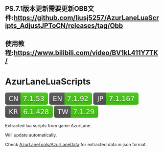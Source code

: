 

## PS.7.1版本更新需要更新OBB文件:https://github.com/liusj5257/AzurLaneLuaScripts_AdjustJPToCN/releases/tag/Obb

## 使用教程:https://www.bilibili.com/video/BV1kL411Y7TK/



# AzurLaneLuaScripts

![](versions/CN.svg)
![](versions/EN.svg)
![](versions/JP.svg)
![](versions/KR.svg)
![](versions/TW.svg)

Extracted lua scripts from game AzurLane.

Will update automatically.

Check [AzurLaneTools/AzurLaneData](https://github.com/AzurLaneTools/AzurLaneData) for extracted data in json format.
